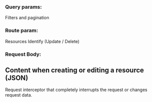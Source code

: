 ### Query params: 
Filters and pagination
### Route param: 
Resources Identify (Update / Delete)
### Request Body: 
Content when creating or editing a resource (JSON)
--
Request interceptor that completely interrupts the request or changes request data.
